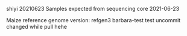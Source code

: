 shiyi
20210623
Samples expected from sequencing core 2021-06-23


Maize reference genome version: refgen3
barbara-test
test uncommit changed while pull
hehe
